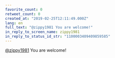 ```yaml
---
favorite_count: 0
retweet_count: 0
created_at: "2019-02-25T12:11:49.000Z"
lang: en
full_text: "@zippy1981 You are welcome!"
in_reply_to_screen_name: zippy1981
in_reply_to_status_id_str: "1100003409409859585"
---
```


[@zippy1981](https://twitter.com/zippy1981) You are welcome!
